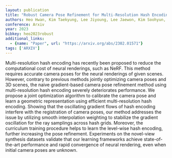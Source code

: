 ```yaml
---
layout: publication
title: "Robust Camera Pose Refinement for Multi-Resolution Hash Encoding"
authors: Heo Hwan, Kim Taekyung, Lee Jiyoung, Lee Jaewon, Kim Soohyun, Kim Hyunwoo J., Kim Jin-Hwa
conference: Arxiv
year: 2023
bibkey: heo2023robust
additional_links:
  - {name: "Paper", url: "https://arxiv.org/abs/2302.01571"}
tags: ['ARXIV']
---
```

Multi-resolution hash encoding has recently been proposed to reduce the computational cost of neural renderings, such as NeRF. This method requires accurate camera poses for the neural renderings of given scenes. However, contrary to previous methods jointly optimizing camera poses and 3D scenes, the naive gradient-based camera pose refinement method using multi-resolution hash encoding severely deteriorates performance. We propose a joint optimization algorithm to calibrate the camera pose and learn a geometric representation using efficient multi-resolution hash encoding. Showing that the oscillating gradient flows of hash encoding interfere with the registration of camera poses, our method addresses the issue by utilizing smooth interpolation weighting to stabilize the gradient oscillation for the ray samplings across hash grids. Moreover, the curriculum training procedure helps to learn the level-wise hash encoding, further increasing the pose refinement. Experiments on the novel-view synthesis datasets validate that our learning frameworks achieve state-of-the-art performance and rapid convergence of neural rendering, even when initial camera poses are unknown.
